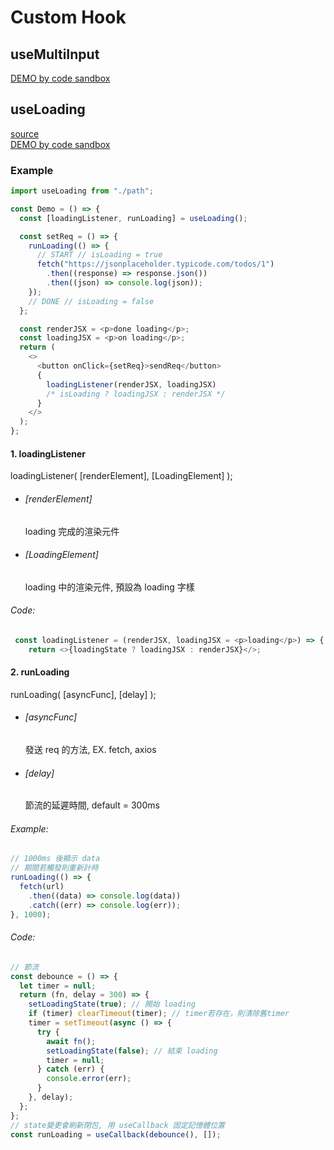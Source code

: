 # Custom Hook
## useMultiInput
[DEMO by code sandbox](https://codesandbox.io/s/usemultiinput-zn811o "CodeSandbox")

## useLoading

[source](https://github.com/Holin5566/sweeten/blob/master/src/utils/useLoading.js "Source") <br/>
[DEMO by code sandbox](https://codesandbox.io/s/stoic-forest-cc0o8y?file=/src/App.js:756-762 "CodeSandbox")


### Example

```javascript
import useLoading from "./path";

const Demo = () => {
  const [loadingListener, runLoading] = useLoading();

  const setReq = () => {
    runLoading(() => {
      // START // isLoading = true
      fetch("https://jsonplaceholder.typicode.com/todos/1")
        .then((response) => response.json())
        .then((json) => console.log(json));
    });
    // DONE // isLoading = false
  };

  const renderJSX = <p>done loading</p>;
  const loadingJSX = <p>on loading</p>;
  return (
    <>
      <button onClick={setReq}>sendReq</button>
      {
        loadingListener(renderJSX, loadingJSX)
        /* isLoading ? loadingJSX : renderJSX */
      }
    </>
  );
};
```

#### 1. loadingListener

loadingListener( [renderElement], [LoadingElement] );

- ###### [renderElement]
  loading 完成的渲染元件
- ###### [LoadingElement]
  loading 中的渲染元件, 預設為 loading 字樣

###### Code:

```javascript
 const loadingListener = (renderJSX, loadingJSX = <p>loading</p>) => {
    return <>{loadingState ? loadingJSX : renderJSX}</>;
```

#### 2. runLoading

runLoading( [asyncFunc], [delay] );

- ###### [asyncFunc]
  發送 req 的方法, EX. fetch, axios
- ###### [delay]
  節流的延遲時間, default = 300ms

###### Example:

```javascript
// 1000ms 後顯示 data
// 期間若觸發則重新計時
runLoading(() => {
  fetch(url)
    .then((data) => console.log(data))
    .catch((err) => console.log(err));
}, 1000);
```

###### Code:

```javascript
// 節流
const debounce = () => {
  let timer = null;
  return (fn, delay = 300) => {
    setLoadingState(true); // 開始 loading
    if (timer) clearTimeout(timer); // timer若存在，則清除舊timer
    timer = setTimeout(async () => {
      try {
        await fn();
        setLoadingState(false); // 結束 loading
        timer = null;
      } catch (err) {
        console.error(err);
      }
    }, delay);
  };
};
// state變更會刷新閉包, 用 useCallback 固定記憶體位置
const runLoading = useCallback(debounce(), []);
```

